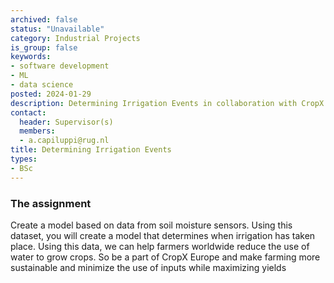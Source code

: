 ```yaml
---
archived: false
status: "Unavailable"
category: Industrial Projects
is_group: false
keywords:
- software development
- ML
- data science
posted: 2024-01-29
description: Determining Irrigation Events in collaboration with CropX
contact:
  header: Supervisor(s)
  members:
  - a.capiluppi@rug.nl
title: Determining Irrigation Events
types:
- BSc
---
```


###  The assignment
Create a model based on data from soil moisture sensors. 
Using this dataset, you will create a model that determines when irrigation has taken place. 
Using this data, we can help farmers worldwide reduce the use of water to grow crops. 
So be a part of CropX Europe and make farming more sustainable and minimize the use of inputs while maximizing yields
